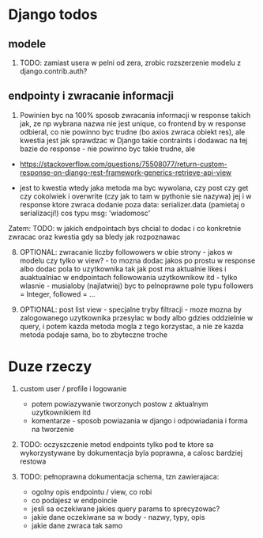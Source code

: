 # Django todos
## modele
1. TODO: zamiast usera w pelni od zera, zrobic rozszerzenie modelu z django.contrib.auth?

## endpointy i zwracanie informacji
1. Powinien byc na 100% sposob zwracania informacji w response takich jak, ze np wybrana nazwa nie jest unique, co frontend by w response odbieral, co nie powinno byc trudne (bo axios zwraca obiekt res), ale kwestia jest jak sprawdzac w Django takie contraints i dodawac na tej bazie do response - nie powinno byc takie trudne, ale

- https://stackoverflow.com/questions/75508077/return-custom-response-on-django-rest-framework-generics-retrieve-api-view

- jest to kwestia wtedy jaka metoda ma byc wywolana, czy post czy get czy cokolwiek i overwrite (czy jak to tam w pythonie sie nazywa) jej i w response ktore zwraca dodanie poza data: serializer.data (pamietaj o serializacji!) cos typu msg: 'wiadomosc'

Zatem: TODO: w jakich endpointach bys chcial to dodac i co konkretnie zwracac
oraz kwestia gdy sa bledy jak rozpoznawac

8. OPTIONAL: zwracanie liczby followowers w obie strony - jakos w modelu czy tylko w view? - to mozna dodac jakos po prostu w response albo dodac pola to uzytkownika tak jak post ma aktualnie likes i auaktualniac w endpointach followowania uzytkownikow itd - tylko wlasnie - musialoby (najlatwiej) byc to pelnoprawne pole typu followers = Integer, followed = ...

9. OPTIONAL: post list view - specjalne tryby filtracji - moze mozna by zalogowanego uzytkownika przesylac w body albo gdzies oddzielnie w query, i potem kazda metoda mogla z tego korzystac, a nie ze kazda metoda podaje sama, bo to zbyteczne troche

# Duze rzeczy
1. custom user / profile i logowanie
    - potem powiazywanie tworzonych postow z aktualnym uzytkownikiem itd
    - komentarze - sposob powiazania w django i odpowiadania i forma na tworzenie

2. TODO: oczyszczenie metod endpoints tylko pod te ktore sa wykorzystywane by dokumentacja byla poprawna, a calosc bardziej restowa

3. TODO: pełnoprawna dokumentacja schema, tzn zawierajaca:
    - ogolny opis endpointu / view, co robi
    - co podajesz w endpoincie
    - jesli sa oczekiwane jakies query params to sprecyzowac?
    - jakie dane oczekiwane sa w body - nazwy, typy, opis
    - jakie dane zwraca tak samo
